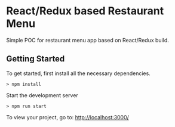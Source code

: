 
# React/Redux based Restaurant Menu

Simple POC for restaurant menu app based on React/Redux build.

## Getting Started

To get started, first install all the necessary dependencies.
```
> npm install
```

Start the development server
```
> npm run start
```

To view your project, go to: [http://localhost:3000/](http://localhost:3000/)